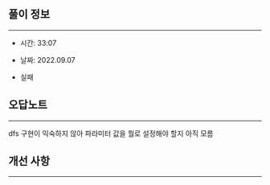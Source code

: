 ## 풀이 정보

----
- 시간: 33:07

- 날짜: 2022.09.07

- 실패


## 오답노트

---

dfs 구현이 익숙하지 않아 파라미터 값을 뭘로 설정해야 할지 아직 모름


## 개선 사항

---

